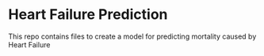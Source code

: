 # Heart Failure Prediction

This repo contains files to create a model for predicting mortality caused by Heart Failure
